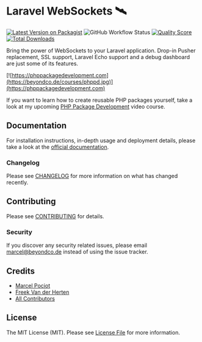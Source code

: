 # Laravel WebSockets 🛰

[![Latest Version on Packagist](https://img.shields.io/packagist/v/beyondcode/laravel-websockets.svg?style=flat-square)](https://packagist.org/packages/beyondcode/laravel-websockets)
![GitHub Workflow Status](https://img.shields.io/github/workflow/status/beyondcode/laravel-websockets/run-tests?label=tests)
[![Quality Score](https://img.shields.io/scrutinizer/g/beyondcode/laravel-websockets.svg?style=flat-square)](https://scrutinizer-ci.com/g/beyondcode/laravel-websockets)
[![Total Downloads](https://img.shields.io/packagist/dt/beyondcode/laravel-websockets.svg?style=flat-square)](https://packagist.org/packages/beyondcode/laravel-websockets)

Bring the power of WebSockets to your Laravel application. Drop-in Pusher replacement, SSL support, Laravel Echo support and a debug dashboard are just some of its features.

[![https://phppackagedevelopment.com](https://beyondco.de/courses/phppd.jpg)](https://phppackagedevelopment.com)

If you want to learn how to create reusable PHP packages yourself, take a look at my upcoming [PHP Package Development](https://phppackagedevelopment.com) video course.

## Documentation

For installation instructions, in-depth usage and deployment details, please take a look at the [official documentation](https://docs.beyondco.de/laravel-websockets/).

### Changelog

Please see [CHANGELOG](CHANGELOG.md) for more information on what has changed recently.

## Contributing

Please see [CONTRIBUTING](CONTRIBUTING.md) for details.

### Security

If you discover any security related issues, please email marcel@beyondco.de instead of using the issue tracker.

## Credits

- [Marcel Pociot](https://github.com/mpociot)
- [Freek Van der Herten](https://github.com/freekmurze)
- [All Contributors](../../contributors)

## License

The MIT License (MIT). Please see [License File](LICENSE.md) for more information.
